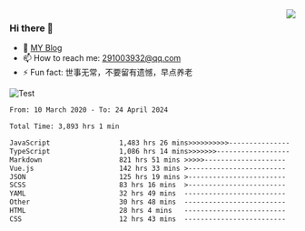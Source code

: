 <img align='right' src='https://github-readme-stats.vercel.app/api?username=niaogege&show_icons=true&theme=radical'/>

### Hi there 👋

- 🌱 [MY Blog](https://bythewayer.com/)
- 📫 How to reach me: 291003932@qq.com
- ⚡ Fun fact:  世事无常，不要留有遗憾，早点养老

![Test](https://github-readme-stats.vercel.app/api/top-langs/?username=niaogege&layout=compact)

<!--START_SECTION:waka-->

```txt
From: 10 March 2020 - To: 24 April 2024

Total Time: 3,893 hrs 1 min

JavaScript                 1,483 hrs 26 mins>>>>>>>>>>---------------   38.11 %
TypeScript                 1,086 hrs 14 mins>>>>>>>------------------   27.90 %
Markdown                   821 hrs 51 mins >>>>>--------------------   21.11 %
Vue.js                     142 hrs 33 mins >------------------------   03.66 %
JSON                       125 hrs 19 mins >------------------------   03.22 %
SCSS                       83 hrs 16 mins  >------------------------   02.14 %
YAML                       32 hrs 49 mins  -------------------------   00.84 %
Other                      30 hrs 48 mins  -------------------------   00.79 %
HTML                       28 hrs 4 mins   -------------------------   00.72 %
CSS                        12 hrs 43 mins  -------------------------   00.33 %
```

<!--END_SECTION:waka-->
